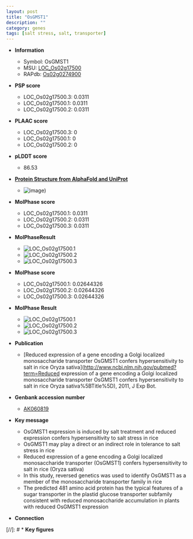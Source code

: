 ```yaml
---
layout: post
title: "OsGMST1"
description: ""
category: genes
tags: [salt stress, salt, transporter]
---
```


* **Information**  
    + Symbol: OsGMST1  
    + MSU: [LOC_Os02g17500](http://rice.plantbiology.msu.edu/cgi-bin/ORF_infopage.cgi?orf=LOC_Os02g17500)  
    + RAPdb: [Os02g0274900](http://rapdb.dna.affrc.go.jp/viewer/gbrowse_details/irgsp1?name=Os02g0274900)  

* **PSP score**  
    + LOC_Os02g17500.3: 0.0311 
    + LOC_Os02g17500.1: 0.0311 
    + LOC_Os02g17500.2: 0.0311 

* **PLAAC score**  
    + LOC_Os02g17500.3: 0 
    + LOC_Os02g17500.1: 0 
    + LOC_Os02g17500.2: 0 

* **pLDDT score**
    + 86.53

* **[Protein Structure from AlphaFold and UniProt](https://www.uniprot.org/uniprotkb/Q6K7S9/entry#structure)**
    + ![image](https://ricepsp.github.io/images/Q6/AF-Q6K7S9-F1.png))

* **MolPhase score**
    + LOC_Os02g17500.1: 0.0311
    + LOC_Os02g17500.2: 0.0311
    + LOC_Os02g17500.3: 0.0311

* **MolPhaseResult**
    + ![LOC_Os02g17500.1](https://ricepsp.github.io/pictures/LOC_Os02g/LOC_Os02g17500.1.png)
    + ![LOC_Os02g17500.2](https://ricepsp.github.io/pictures/LOC_Os02g/LOC_Os02g17500.2.png)
    + ![LOC_Os02g17500.3](https://ricepsp.github.io/pictures/LOC_Os02g/LOC_Os02g17500.3.png)

* **MolPhase score**
    + LOC_Os02g17500.1: 0.02644326
    + LOC_Os02g17500.2: 0.02644326
    + LOC_Os02g17500.3: 0.02644326

* **MolPhase Result**
    + ![LOC_Os02g17500.1](https://304243504.github.io/Pictures/LOC_Os02g/LOC_Os02g17500.1.png)
    + ![LOC_Os02g17500.2](https://304243504.github.io/Pictures/LOC_Os02g/LOC_Os02g17500.2.png)
    + ![LOC_Os02g17500.3](https://304243504.github.io/Pictures/LOC_Os02g/LOC_Os02g17500.3.png)

* **Publication**  
    + [Reduced expression of a gene encoding a Golgi localized monosaccharide transporter OsGMST1 confers hypersensitivity to salt in rice Oryza sativa](http://www.ncbi.nlm.nih.gov/pubmed?term=Reduced expression of a gene encoding a Golgi localized monosaccharide transporter OsGMST1 confers hypersensitivity to salt in rice Oryza sativa%5BTitle%5D), 2011, J Exp Bot.

* **Genbank accession number**  
    + [AK060819](http://www.ncbi.nlm.nih.gov/nuccore/AK060819)

* **Key message**  
    + OsGMST1 expression is induced by salt treatment and reduced expression confers hypersensitivity to salt stress in rice
    + OsGMST1 may play a direct or an indirect role in tolerance to salt stress in rice
    + Reduced expression of a gene encoding a Golgi localized monosaccharide transporter (OsGMST1) confers hypersensitivity to salt in rice (Oryza sativa)
    + In this study, reversed genetics was used to identify OsGMST1 as a member of the monosaccharide transporter family in rice
    + The predicted 481 amino acid protein has the typical features of a sugar transporter in the plastid glucose transporter subfamily consistent with reduced monosaccharide accumulation in plants with reduced OsGMST1 expression

* **Connection**  

[//]: # * **Key figures**  


